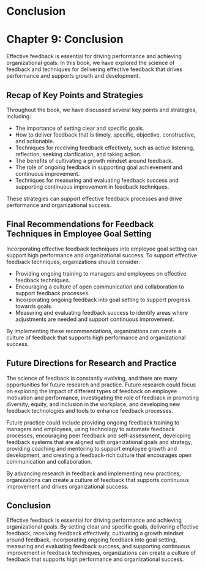 # Conclusion

Chapter 9: Conclusion
=====================

Effective feedback is essential for driving performance and achieving organizational goals. In this book, we have explored the science of feedback and techniques for delivering effective feedback that drives performance and supports growth and development.

Recap of Key Points and Strategies
----------------------------------

Throughout the book, we have discussed several key points and strategies, including:

* The importance of setting clear and specific goals.
* How to deliver feedback that is timely, specific, objective, constructive, and actionable.
* Techniques for receiving feedback effectively, such as active listening, reflection, seeking clarification, and taking action.
* The benefits of cultivating a growth mindset around feedback.
* The role of ongoing feedback in supporting goal achievement and continuous improvement.
* Techniques for measuring and evaluating feedback success and supporting continuous improvement in feedback techniques.

These strategies can support effective feedback processes and drive performance and organizational success.

Final Recommendations for Feedback Techniques in Employee Goal Setting
----------------------------------------------------------------------

Incorporating effective feedback techniques into employee goal setting can support high performance and organizational success. To support effective feedback techniques, organizations should consider:

* Providing ongoing training to managers and employees on effective feedback techniques.
* Encouraging a culture of open communication and collaboration to support feedback processes.
* Incorporating ongoing feedback into goal setting to support progress towards goals.
* Measuring and evaluating feedback success to identify areas where adjustments are needed and support continuous improvement.

By implementing these recommendations, organizations can create a culture of feedback that supports high performance and organizational success.

Future Directions for Research and Practice
-------------------------------------------

The science of feedback is constantly evolving, and there are many opportunities for future research and practice. Future research could focus on exploring the impact of different types of feedback on employee motivation and performance, investigating the role of feedback in promoting diversity, equity, and inclusion in the workplace, and developing new feedback technologies and tools to enhance feedback processes.

Future practice could include providing ongoing feedback training to managers and employees, using technology to automate feedback processes, encouraging peer feedback and self-assessment, developing feedback systems that are aligned with organizational goals and strategy, providing coaching and mentoring to support employee growth and development, and creating a feedback-rich culture that encourages open communication and collaboration.

By advancing research in feedback and implementing new practices, organizations can create a culture of feedback that supports continuous improvement and drives organizational success.

Conclusion
----------

Effective feedback is essential for driving performance and achieving organizational goals. By setting clear and specific goals, delivering effective feedback, receiving feedback effectively, cultivating a growth mindset around feedback, incorporating ongoing feedback into goal setting, measuring and evaluating feedback success, and supporting continuous improvement in feedback techniques, organizations can create a culture of feedback that supports high performance and organizational success.